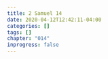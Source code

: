 ```yaml
---
title: 2 Samuel 14
date: 2020-04-12T12:42:11-04:00
categories: []
tags: []
chapter: "014"
inprogress: false
---
```


